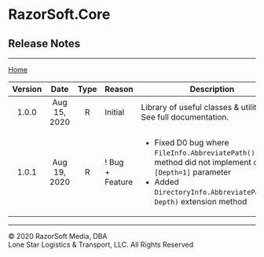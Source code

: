 # RazorSoft.Core  
## Release Notes
____________________________________________________________________________________________________  
[Home][1]  

| Version 	|     Date     	| Type 	| Reason             	| Description                                                                                                                                                                                            	|  
|:-------:	|:------------:	|:----:	|--------------------	|--------------------------------------------------------------------------------------------------------------------------------------------------------------------------------------------------------	|  
|  1.0.0  	| Aug 15, 2020 	|   R  	| Initial            	| Library of useful classes & utilities. See full documentation.                                                                                                                                         	|  
|  1.0.1  	| Aug 19, 2020 	|   R  	| ! Bug<br>+ Feature 	| <ul><li>Fixed D0 bug where `FileInfo.AbbreviatePath()` ext. method did not implement optional `[Depth=1]` parameter</li><li>Added `DirectoryInfo.AbbreviatePath(int Depth)` extension method</li></ul> 	|  

____________________________________________________________________________________________________   
© 2020 RazorSoft Media, DBA  
       Lone Star Logistics & Transport, LLC. All Rights Reserved  

[1]: ../../README.md